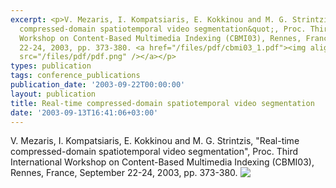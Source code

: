 ```yaml
---
excerpt: <p>V. Mezaris, I. Kompatsiaris, E. Kokkinou and M. G. Strintzis, &quot;Real-time
  compressed-domain spatiotemporal video segmentation&quot;, Proc. Third International
  Workshop on Content-Based Multimedia Indexing (CBMI03), Rennes, France, September
  22-24, 2003, pp. 373-380. <a href="/files/pdf/cbmi03_1.pdf"><img align="top" border="0"
  src="/files/pdf/pdf.png" /></a></p>
types: publication
tags: conference_publications
publication_date: '2003-09-22T00:00:00'
layout: publication
title: Real-time compressed-domain spatiotemporal video segmentation
date: '2003-09-13T16:41:06+03:00'
---
```

<p>V. Mezaris, I. Kompatsiaris, E. Kokkinou and M. G. Strintzis, &quot;Real-time compressed-domain spatiotemporal video segmentation&quot;, Proc. Third International Workshop on Content-Based Multimedia Indexing (CBMI03), Rennes, France, September 22-24, 2003, pp. 373-380. <a href="/files/pdf/cbmi03_1.pdf"><img align="top" border="0" src="/files/pdf/pdf.png" /></a></p>
